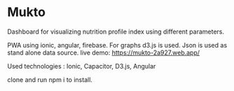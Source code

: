 # Mukto
Dashboard  for visualizing nutrition profile index using different parameters.

PWA using ionic, angular, firebase. For graphs d3.js is used. Json is used as stand alone data source.
live demo: https://mukto-2a927.web.app/

Used technologies : Ionic, Capacitor, D3.js, Angular

clone and run npm i to install.
